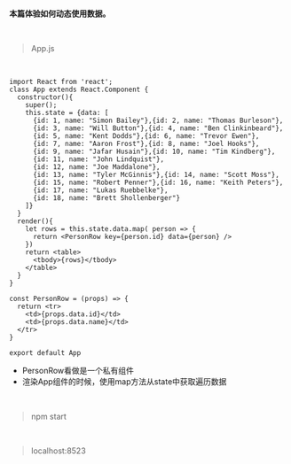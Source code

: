 <br>

**本篇体验如何动态使用数据。**

<br>

> App.js

<br>

	import React from 'react';
	class App extends React.Component {
	  constructor(){
	    super();
	    this.state = {data: [
	      {id: 1, name: "Simon Bailey"},{id: 2, name: "Thomas Burleson"},
	      {id: 3, name: "Will Button"},{id: 4, name: "Ben Clinkinbeard"},
	      {id: 5, name: "Kent Dodds"},{id: 6, name: "Trevor Ewen"},
	      {id: 7, name: "Aaron Frost"},{id: 8, name: "Joel Hooks"},
	      {id: 9, name: "Jafar Husain"},{id: 10, name: "Tim Kindberg"},
	      {id: 11, name: "John Lindquist"},
	      {id: 12, name: "Joe Maddalone"},
	      {id: 13, name: "Tyler McGinnis"},{id: 14, name: "Scott Moss"},
	      {id: 15, name: "Robert Penner"},{id: 16, name: "Keith Peters"},
	      {id: 17, name: "Lukas Ruebbelke"},
	      {id: 18, name: "Brett Shollenberger"}
	    ]}
	  }
	  render(){
	    let rows = this.state.data.map( person => {
	      return <PersonRow key={person.id} data={person} />
	    })
	    return <table>
	      <tbody>{rows}</tbody>
	    </table>
	  }
	}
	
	const PersonRow = (props) => {
	  return <tr>
	    <td>{props.data.id}</td>
	    <td>{props.data.name}</td>
	  </tr>
	}
	
	export default App

- PersonRow看做是一个私有组件
- 渲染App组件的时候，使用map方法从state中获取遍历数据

<br>

> npm start

<br>

> localhost:8523

<br>